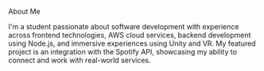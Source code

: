 About Me

I'm a student passionate about software development with experience across frontend technologies, AWS cloud services, backend development using Node.js, and immersive experiences using Unity and VR. My featured project is an integration with the Spotify API, showcasing my ability to connect and work with real-world services.
